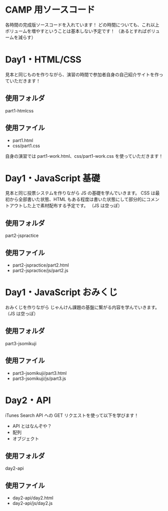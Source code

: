 # CAMP 用ソースコード

各時間の完成版ソースコードを入れています！
どの時間についても、これ以上ボリュームを増やすということは基本しない予定です！
（あるとすればボリュームを減らす）

# Day1・HTML/CSS

見本と同じものを作りながら、演習の時間で参加者自身の自己紹介サイトを作っていただきます！

## 使用フォルダ

part1-htmlcss

## 使用ファイル

- part1.html
- css/part1.css

自身の演習では part1-work.html、css/part1-work.css を使っていただきます！

# Day1・JavaScript 基礎

見本と同じ投票システムを作りながら JS の基礎を学んでいきます。
CSS は最初から全部書いた状態、HTML もある程度は書いた状態にして部分的にコメントアウトした上で素材配布する予定です。
（JS は空っぽ）

## 使用フォルダ

part2-jspractice

## 使用ファイル

- part2-jspractice/part2.html
- part2-jspractice/js/part2.js

# Day1・JavaScript おみくじ

おみくじを作りながら じゃんけん課題の基盤に繋がる内容を学んでいきます。
（JS は空っぽ）

## 使用フォルダ

part3-jsomikuji

## 使用ファイル

- part3-jsomikuji/part3.html
- part3-jsomikuji/js/part3.js

# Day2・API

iTunes Search API への GET リクエストを使って以下を学びます！

- API とはなんぞや？
- 配列
- オブジェクト

## 使用フォルダ

day2-api

## 使用ファイル

- day2-api/day2.html
- day2-api/js/day2.js
